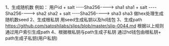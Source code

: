 1、生成随机数
例如：
  用户id + salt ----Sha256---->  sha1
  sha1 + salt  ----Sha256---->  sha2
  sha2 + salt  ----Sha256---->  sha3
  sha3 做hex处理生成随机数seed
2、生成根私钥 
  用seed生成私钥以及hd钱包
3、生成path
  https://github.com/satoshilabs/slips/blob/master/slip-0044.md
  根据以上规则通过用户索引生成path
4、根据根私钥与path生成子私钥
  通过hd钱包由根私钥+ path生成子私钥(用户私钥)

